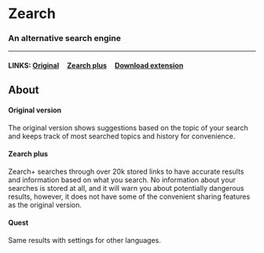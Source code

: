 # Zearch
### An alternative search engine
--------------------------------
#### LINKS: [Original](https://lb123658.github.io/zearch/index.html) &nbsp;&nbsp;&nbsp; [Zearch plus](https://lb123658.github.io/zearch/plus) &nbsp;&nbsp;&nbsp; [Download extension](https://lb123658.github.io/zearch/extension.zip)

## About
#### Original version
The original version shows suggestions based on the topic of your search and keeps track of most searched topics and history for convenience. 
#### Zearch plus
Zearch+ searches through over 20k stored links to have accurate results and information based on what you search. No information about your searches is stored at all, and it will warn you about potentially dangerous results, however, it does not have some of the convenient sharing features as the original version.
#### Quest
Same results with settings for other languages.

